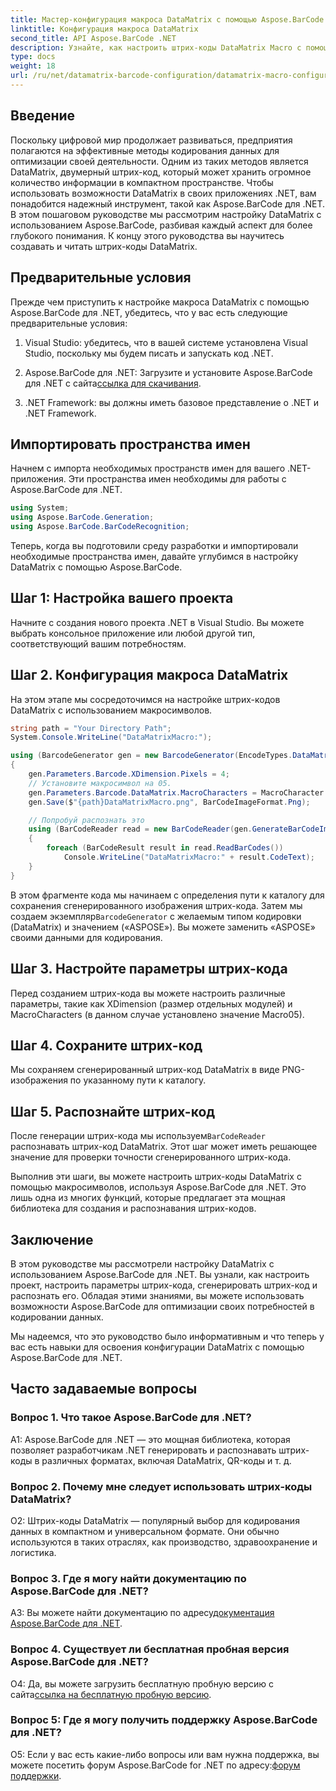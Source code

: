 ```yaml
---
title: Мастер-конфигурация макроса DataMatrix с помощью Aspose.BarCode для .NET
linktitle: Конфигурация макроса DataMatrix
second_title: API Aspose.BarCode .NET
description: Узнайте, как настроить штрих-коды DataMatrix Macro с помощью Aspose.BarCode для .NET. Создавайте, настраивайте и распознавайте штрих-коды DataMatrix в своих приложениях .NET.
type: docs
weight: 18
url: /ru/net/datamatrix-barcode-configuration/datamatrix-macro-configuration/
---
```

## Введение

Поскольку цифровой мир продолжает развиваться, предприятия полагаются на эффективные методы кодирования данных для оптимизации своей деятельности. Одним из таких методов является DataMatrix, двумерный штрих-код, который может хранить огромное количество информации в компактном пространстве. Чтобы использовать возможности DataMatrix в своих приложениях .NET, вам понадобится надежный инструмент, такой как Aspose.BarCode для .NET. В этом пошаговом руководстве мы рассмотрим настройку DataMatrix с использованием Aspose.BarCode, разбивая каждый аспект для более глубокого понимания. К концу этого руководства вы научитесь создавать и читать штрих-коды DataMatrix.

## Предварительные условия

Прежде чем приступить к настройке макроса DataMatrix с помощью Aspose.BarCode для .NET, убедитесь, что у вас есть следующие предварительные условия:

1. Visual Studio: убедитесь, что в вашей системе установлена Visual Studio, поскольку мы будем писать и запускать код .NET.

2.  Aspose.BarCode для .NET: Загрузите и установите Aspose.BarCode для .NET с сайта[ссылка для скачивания](https://releases.aspose.com/barcode/net/).

3. .NET Framework: вы должны иметь базовое представление о .NET и .NET Framework.

## Импортировать пространства имен

Начнем с импорта необходимых пространств имен для вашего .NET-приложения. Эти пространства имен необходимы для работы с Aspose.BarCode для .NET.

```csharp
using System;
using Aspose.BarCode.Generation;
using Aspose.BarCode.BarCodeRecognition;
```

Теперь, когда вы подготовили среду разработки и импортировали необходимые пространства имен, давайте углубимся в настройку DataMatrix с помощью Aspose.BarCode.

## Шаг 1: Настройка вашего проекта

Начните с создания нового проекта .NET в Visual Studio. Вы можете выбрать консольное приложение или любой другой тип, соответствующий вашим потребностям.

## Шаг 2. Конфигурация макроса DataMatrix

На этом этапе мы сосредоточимся на настройке штрих-кодов DataMatrix с использованием макросимволов.

```csharp
string path = "Your Directory Path";
System.Console.WriteLine("DataMatrixMacro:");

using (BarcodeGenerator gen = new BarcodeGenerator(EncodeTypes.DataMatrix, "ASPOSE"))
{
    gen.Parameters.Barcode.XDimension.Pixels = 4;
    // Установите макросимвол на 05.
    gen.Parameters.Barcode.DataMatrix.MacroCharacters = MacroCharacter.Macro05;
    gen.Save($"{path}DataMatrixMacro.png", BarCodeImageFormat.Png);

    // Попробуй распознать это
    using (BarCodeReader read = new BarCodeReader(gen.GenerateBarCodeImage(), DecodeType.DataMatrix))
    {
        foreach (BarCodeResult result in read.ReadBarCodes())
            Console.WriteLine("DataMatrixMacro:" + result.CodeText);
    }
}
```

 В этом фрагменте кода мы начинаем с определения пути к каталогу для сохранения сгенерированного изображения штрих-кода. Затем мы создаем экземпляр`BarcodeGenerator` с желаемым типом кодировки (DataMatrix) и значением («ASPOSE»). Вы можете заменить «ASPOSE» своими данными для кодирования.

## Шаг 3. Настройте параметры штрих-кода

Перед созданием штрих-кода вы можете настроить различные параметры, такие как XDimension (размер отдельных модулей) и MacroCharacters (в данном случае установлено значение Macro05).

## Шаг 4. Сохраните штрих-код

Мы сохраняем сгенерированный штрих-код DataMatrix в виде PNG-изображения по указанному пути к каталогу.

## Шаг 5. Распознайте штрих-код

 После генерации штрих-кода мы используем`BarCodeReader` распознавать штрих-код DataMatrix. Этот шаг может иметь решающее значение для проверки точности сгенерированного штрих-кода.

Выполнив эти шаги, вы можете настроить штрих-коды DataMatrix с помощью макросимволов, используя Aspose.BarCode для .NET. Это лишь одна из многих функций, которые предлагает эта мощная библиотека для создания и распознавания штрих-кодов.

## Заключение

В этом руководстве мы рассмотрели настройку DataMatrix с использованием Aspose.BarCode для .NET. Вы узнали, как настроить проект, настроить параметры штрих-кода, сгенерировать штрих-код и распознать его. Обладая этими знаниями, вы можете использовать возможности Aspose.BarCode для оптимизации своих потребностей в кодировании данных.

Мы надеемся, что это руководство было информативным и что теперь у вас есть навыки для освоения конфигурации DataMatrix с помощью Aspose.BarCode для .NET.

## Часто задаваемые вопросы

### Вопрос 1. Что такое Aspose.BarCode для .NET?

A1: Aspose.BarCode для .NET — это мощная библиотека, которая позволяет разработчикам .NET генерировать и распознавать штрих-коды в различных форматах, включая DataMatrix, QR-коды и т. д.

### Вопрос 2. Почему мне следует использовать штрих-коды DataMatrix?

О2: Штрих-коды DataMatrix — популярный выбор для кодирования данных в компактном и универсальном формате. Они обычно используются в таких отраслях, как производство, здравоохранение и логистика.

### Вопрос 3. Где я могу найти документацию по Aspose.BarCode для .NET?

 A3: Вы можете найти документацию по адресу[документация Aspose.BarCode для .NET](https://reference.aspose.com/barcode/net/).

### Вопрос 4. Существует ли бесплатная пробная версия Aspose.BarCode для .NET?

 О4: Да, вы можете загрузить бесплатную пробную версию с сайта[ссылка на бесплатную пробную версию](https://releases.aspose.com/).

### Вопрос 5: Где я могу получить поддержку Aspose.BarCode для .NET?

 О5: Если у вас есть какие-либо вопросы или вам нужна поддержка, вы можете посетить форум Aspose.BarCode for .NET по адресу:[форум поддержки](https://forum.aspose.com/c/barcode/13).